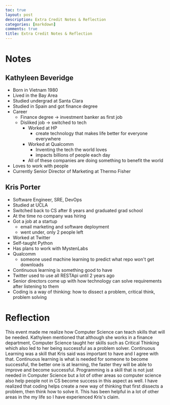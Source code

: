```yaml
---
toc: true
layout: post
description: Extra Credit Notes & Reflection
categories: [markdown]
comments: true
title: Extra Credit Notes & Reflection
---
```

# Notes
## Kathyleen Beveridge
* Born in Vietnam 1980
* Lived in the Bay Area
* Studied undergrad at Santa Clara
* Studied in Spain and got finance degree
* Career
  * Finance degree -> investment banker as first job
  * Disliked job -> switched to tech
    * Worked at HP
      * create technology that makes life better for everyone everywhere
    * Worked at Qualcomm
      * Inventing the tech the world loves
      * impacts billions of people each day
    * All of these companies are doing something to benefit the world
* Loves to work with people
* Currently Senior Director of Marketing at Thermo Fisher

## Kris Porter
* Software Engineer, SRE, DevOps
* Studied at UCLA
* Switched back to CS after 8 years and graduated grad school
* At the time no company was hiring
* Got a job at a startup
  * email marketing and software deployment
  * went under, only 2 people left
* Worked at Twitter
* Self-taught Python
* Has plans to work with MystenLabs
* Qualcomm
  * someone used machine learning to predict what repo won't get downloads
* Continuous learning is something good to have
* Twitter used to use all RESTApi until 2 years ago
* Senior directors come up with how technology can solve requirements after listening to them
* Coding is a way of thinking: how to dissect a problem, critical think, problem solving

# Reflection
This event made me realize how Computer Science can teach skills that will be needed. Kathyleen mentioned that although she works in a finance department, Computer Science taught her skills such as Critical Thinking which also led to her being successful as a problem solver. Continuous Learning was a skill that Kris said was important to have and I agree with that. Continuous learning is what is needed for someone to become successful, the better one is at learning, the faster they will be able to improve and become successful. Programming is a skill that is not just needed in Computer Science but a lot of other areas so computer science also help people not in CS become success in this aspect as well. I have realized that coding helps create a new way of thinking that first dissects a problem, then think how to solve it. This has been helpful in a lot of other areas in the my life so I have experienced Kris's claim.